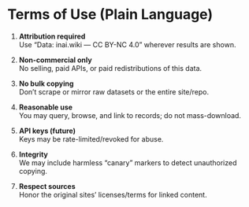 # Terms of Use (Plain Language)

1. **Attribution required**  
   Use “Data: inai.wiki — CC BY-NC 4.0” wherever results are shown.  

2. **Non-commercial only**  
   No selling, paid APIs, or paid redistributions of this data.  

3. **No bulk copying**  
   Don’t scrape or mirror raw datasets or the entire site/repo.  

4. **Reasonable use**  
   You may query, browse, and link to records; do not mass-download.  

5. **API keys (future)**  
   Keys may be rate-limited/revoked for abuse.  

6. **Integrity**  
   We may include harmless “canary” markers to detect unauthorized copying.  

7. **Respect sources**  
   Honor the original sites’ licenses/terms for linked content.
